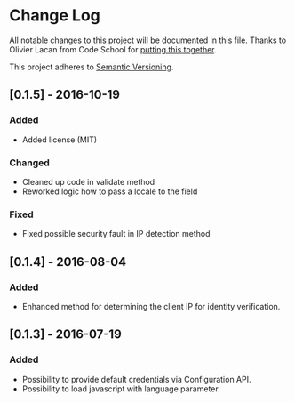 # Change Log
All notable changes to this project will be documented in this file. Thanks to Olivier Lacan from Code School for [putting this together](http://keepachangelog.com/).

This project adheres to [Semantic Versioning](http://semver.org/).

## [0.1.5] - 2016-10-19
### Added
- Added license (MIT)

### Changed
- Cleaned up code in validate method
- Reworked logic how to pass a locale to the field

### Fixed
- Fixed possible security fault in IP detection method

## [0.1.4] - 2016-08-04
### Added
- Enhanced method for determining the client IP for identity verification.

## [0.1.3] - 2016-07-19
### Added
- Possibility to provide default credentials via Configuration API.
- Possibility to load javascript with language parameter.